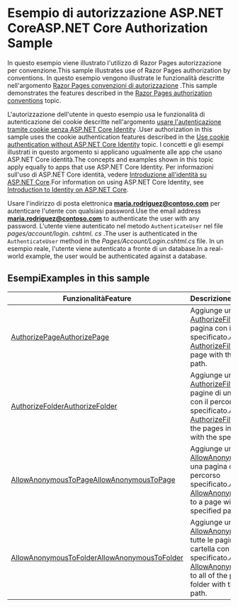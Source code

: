 # <a name="aspnet-core-authorization-sample"></a><span data-ttu-id="f06a8-101">Esempio di autorizzazione ASP.NET Core</span><span class="sxs-lookup"><span data-stu-id="f06a8-101">ASP.NET Core Authorization Sample</span></span>

<span data-ttu-id="f06a8-102">In questo esempio viene illustrato l'utilizzo di Razor Pages autorizzazione per convenzione.</span><span class="sxs-lookup"><span data-stu-id="f06a8-102">This sample illustrates use of Razor Pages authorization by conventions.</span></span> <span data-ttu-id="f06a8-103">In questo esempio vengono illustrate le funzionalità descritte nell'argomento [Razor Pages convenzioni di autorizzazione](https://docs.microsoft.com/aspnet/core/security/authorization/razor-pages-authorization) .</span><span class="sxs-lookup"><span data-stu-id="f06a8-103">This sample demonstrates the features described in the [Razor Pages authorization conventions](https://docs.microsoft.com/aspnet/core/security/authorization/razor-pages-authorization) topic.</span></span>

<span data-ttu-id="f06a8-104">L'autorizzazione dell'utente in questo esempio usa le funzionalità di autenticazione dei cookie descritte nell'argomento [usare l'autenticazione tramite cookie senza ASP.NET Core Identity](https://docs.microsoft.com/aspnet/core/security/authentication/cookie) .</span><span class="sxs-lookup"><span data-stu-id="f06a8-104">User authorization in this sample uses the cookie authentication features described in the [Use cookie authentication without ASP.NET Core Identity](https://docs.microsoft.com/aspnet/core/security/authentication/cookie) topic.</span></span> <span data-ttu-id="f06a8-105">I concetti e gli esempi illustrati in questo argomento si applicano ugualmente alle app che usano ASP.NET Core identità.</span><span class="sxs-lookup"><span data-stu-id="f06a8-105">The concepts and examples shown in this topic apply equally to apps that use ASP.NET Core Identity.</span></span> <span data-ttu-id="f06a8-106">Per informazioni sull'uso di ASP.NET Core identità, vedere [Introduzione all'identità su ASP.NET Core](https://docs.microsoft.com/aspnet/core/security/authentication/identity).</span><span class="sxs-lookup"><span data-stu-id="f06a8-106">For information on using ASP.NET Core Identity, see [Introduction to Identity on ASP.NET Core](https://docs.microsoft.com/aspnet/core/security/authentication/identity).</span></span>

<span data-ttu-id="f06a8-107">Usare l'indirizzo di posta elettronica **maria.rodriguez@contoso.com** per autenticare l'utente con qualsiasi password.</span><span class="sxs-lookup"><span data-stu-id="f06a8-107">Use the email address **maria.rodriguez@contoso.com** to authenticate the user with any password.</span></span> <span data-ttu-id="f06a8-108">L'utente viene autenticato nel metodo `AuthenticateUser` nel file *pages/account/login. cshtml. cs* .</span><span class="sxs-lookup"><span data-stu-id="f06a8-108">The user is authenticated in the `AuthenticateUser` method in the *Pages/Account/Login.cshtml.cs* file.</span></span> <span data-ttu-id="f06a8-109">In un esempio reale, l'utente viene autenticato a fronte di un database.</span><span class="sxs-lookup"><span data-stu-id="f06a8-109">In a real-world example, the user would be authenticated against a database.</span></span>

## <a name="examples-in-this-sample"></a><span data-ttu-id="f06a8-110">Esempi</span><span class="sxs-lookup"><span data-stu-id="f06a8-110">Examples in this sample</span></span>

| <span data-ttu-id="f06a8-111">Funzionalità</span><span class="sxs-lookup"><span data-stu-id="f06a8-111">Feature</span></span> | <span data-ttu-id="f06a8-112">Descrizione</span><span class="sxs-lookup"><span data-stu-id="f06a8-112">Description</span></span> |
| --- | --- |
| [<span data-ttu-id="f06a8-113">AuthorizePage</span><span class="sxs-lookup"><span data-stu-id="f06a8-113">AuthorizePage</span></span>](https://docs.microsoft.com/dotnet/api/microsoft.extensions.dependencyinjection.pageconventioncollectionextensions.authorizepage) | <span data-ttu-id="f06a8-114">Aggiunge un [AuthorizeFilter](https://docs.microsoft.com/dotnet/api/microsoft.aspnetcore.mvc.authorization.authorizefilter) alla pagina con il percorso specificato.</span><span class="sxs-lookup"><span data-stu-id="f06a8-114">Adds an [AuthorizeFilter](https://docs.microsoft.com/dotnet/api/microsoft.aspnetcore.mvc.authorization.authorizefilter) to the page with the specified path.</span></span> |
| [<span data-ttu-id="f06a8-115">AuthorizeFolder</span><span class="sxs-lookup"><span data-stu-id="f06a8-115">AuthorizeFolder</span></span>](https://docs.microsoft.com/dotnet/api/microsoft.extensions.dependencyinjection.pageconventioncollectionextensions.authorizefolder) | <span data-ttu-id="f06a8-116">Aggiunge un [AuthorizeFilter](https://docs.microsoft.com/dotnet/api/microsoft.aspnetcore.mvc.authorization.authorizefilter) a tutte le pagine di una cartella con il percorso specificato.</span><span class="sxs-lookup"><span data-stu-id="f06a8-116">Adds an [AuthorizeFilter](https://docs.microsoft.com/dotnet/api/microsoft.aspnetcore.mvc.authorization.authorizefilter) to all of the pages in a folder with the specified path.</span></span> |
| [<span data-ttu-id="f06a8-117">AllowAnonymousToPage</span><span class="sxs-lookup"><span data-stu-id="f06a8-117">AllowAnonymousToPage</span></span>](https://docs.microsoft.com/dotnet/api/microsoft.extensions.dependencyinjection.pageconventioncollectionextensions.allowanonymoustopage) | <span data-ttu-id="f06a8-118">Aggiunge un [AllowAnonymousFilter](https://docs.microsoft.com/dotnet/api/microsoft.aspnetcore.mvc.authorization.allowanonymousfilter) a una pagina con il percorso specificato.</span><span class="sxs-lookup"><span data-stu-id="f06a8-118">Adds an [AllowAnonymousFilter](https://docs.microsoft.com/dotnet/api/microsoft.aspnetcore.mvc.authorization.allowanonymousfilter) to a page with the specified path.</span></span> |
| [<span data-ttu-id="f06a8-119">AllowAnonymousToFolder</span><span class="sxs-lookup"><span data-stu-id="f06a8-119">AllowAnonymousToFolder</span></span>](https://docs.microsoft.com/dotnet/api/microsoft.extensions.dependencyinjection.pageconventioncollectionextensions.allowanonymoustofolder) | <span data-ttu-id="f06a8-120">Aggiunge un [AllowAnonymousFilter](https://docs.microsoft.com/dotnet/api/microsoft.aspnetcore.mvc.authorization.allowanonymousfilter) a tutte le pagine di una cartella con il percorso specificato.</span><span class="sxs-lookup"><span data-stu-id="f06a8-120">Adds an [AllowAnonymousFilter](https://docs.microsoft.com/dotnet/api/microsoft.aspnetcore.mvc.authorization.allowanonymousfilter) to all of the pages in a folder with the specified path.</span></span> |
